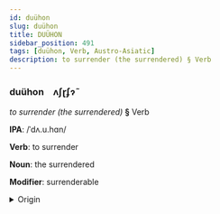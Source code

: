 ```yaml
---
id: duühon
slug: duühon
title: DUÜHON
sidebar_position: 491
tags: [duühon, Verb, Austro-Asiatic]
description: to surrender (the surrendered) § Verb
---
```


### duühon&emsp;<span kind="abugida">ʌʃɽʄɂ̃</span>

*to surrender (the surrendered)* **§** Verb

**IPA**: /ˈdʌ.u.hɑn/

**Verb**: to surrender

**Noun**: the surrendered

**Modifier**: surrenderable

<details>
    <summary>Origin</summary>
    Vietnamese đầu hàng [ʔɗəw˨˩ haːŋ˨˩]<br/>
    <em>Austro-Asiatic Language Family</em>
</details>